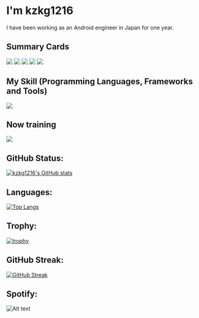 # I'm kzkg1216
I have been working as an Android engineer in Japan for one year.

## Summary Cards

![](http://github-profile-summary-cards.vercel.app/api/cards/profile-details?username=kzkg1216&theme=default)
![](http://github-profile-summary-cards.vercel.app/api/cards/repos-per-language?username=kzkg1216&theme=default&exclude=html,css)
![](http://github-profile-summary-cards.vercel.app/api/cards/most-commit-language?username=kzkg1216&theme=default&exclude=html,css)
![](http://github-profile-summary-cards.vercel.app/api/cards/stats?username=kzkg1216&theme=default)
![](http://github-profile-summary-cards.vercel.app/api/cards/productive-time?username=kzkg1216&theme=default&utcOffset=8)

## My Skill (Programming Languages, Frameworks and Tools)

<img src="https://skillicons.dev/icons?i=androidstudio,vscode,github,git,latex,md,java,kotlin,gradle,python,tensorflow,docker,gcp,firebase,html,css" />

## Now training

<img src="https://skillicons.dev/icons?i=vim,linux,raspberrypi,kotlin,swift,flutter,c,cpp,cs,rust,python,tensorflow,flask,php,laravel,mysql,sqlite,githubactions,jenkins,docker,kubernetes,gcp,firebase,aws,figma" />

## GitHub Status:

[![kzkg1216's GitHub stats](https://github-readme-stats.vercel.app/api?username=kzkg1216)](https://github.com/anuraghazra/github-readme-stats)

## Languages:

[![Top Langs](https://github-readme-stats.vercel.app/api/top-langs/?username=kzkg1216&layout=compact&theme=vue-dark)](https://github.com/anuraghazra/github-readme-stats)

## Trophy:

[![trophy](https://github-profile-trophy.vercel.app/?username=kzkg1216&no-frame=true&theme=onedark&row=2&column=4)](https://github.com/ryo-ma/github-profile-trophy)

## GitHub Streak:

[![GitHub Streak](http://github-readme-streak-stats.herokuapp.com?user=kzkg1216&theme=onedark_duo)](https://git.io/streak-stats)

## Spotify:

![Alt text](https://spotify-recently-played-readme.vercel.app/api?user=31qwr3jxhxtgqgqsk66iccp64twm&unique={true|1|on|yes})
